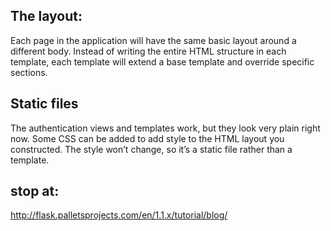 ## The layout:
Each page in the application will have the same basic layout around a different body. Instead of writing the entire HTML structure in each template, each template will extend a base template and override specific sections.

## Static files
The authentication views and templates work, but they look very plain right now. Some CSS can be added to add style to the HTML layout you constructed. The style won’t change, so it’s a static file rather than a template.


## stop at:
http://flask.palletsprojects.com/en/1.1.x/tutorial/blog/